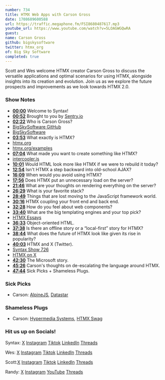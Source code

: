```yaml
---
number: 734
title: HTMX Web Apps with Carson Gross
date: 1708689600588
url: https://traffic.megaphone.fm/FSI8680487617.mp3
youtube_url: https://www.youtube.com/watch?v=5LOAGWGQwRA
guest: 
name: Carson Gross
github: bigskysoftware
twitter: htmx_org
of: Big Sky Software
completed: true
---
```


Scott and Wes welcome HTMX creator Carson Gross to discuss the versatile applications and optimal scenarios for using HTMX, alongside insights into its creation and evolution. Join us as we explore the future prospects and improvements as we look towards HTMX 2.0.

### Show Notes

* **[00:00](#t=00:00)** Welcome to Syntax!
* **[00:52](#t=00:52)** Brought to you by [Sentry.io](www.sentry.io)
* **[02:22](#t=02:22)** Who is Carson Gross?
* [BigSkySoftware GitHub](https://github.com/bigskysoftware)
* [BigSkySoftware](https://bigsky.software/)
* **[03:53](#t=03:53)** What exactly is HTMX?
* [htmx.org](https://htmx.org/)
* [htmx.org/examples](https://htmx.org/examples/)
* **[07:04](#t=07:04)** What made you want to create something like HTMX?
* [intercooler.js](https://intercoolerjs.org/)
* **[10:01](#t=10:01)** Would HTML look more like HTMX if we were to rebuild it today?
* **[12:54](#t=12:54)** Isn't HTMX a step backward into old-school AJAX?
* **[16:09](#t=16:09)** When would you avoid using HTMX?
* **[17:56](#t=17:56)** Does HTMX put an unnecessary load on the server?
* **[21:46](#t=21:46)** What are your thoughts on rendering everything on the server?
* **[26:29](#t=26:29)** What is your favorite stack?
* **[28:49](#t=28:49)** Things that are lost moving to the JavaScript framework world.
* **[30:16](#t=30:16)** HTMX coupling your front end and back end.
* **[32:28](#t=32:28)** How do you feel about web components?
* **[33:40](#t=33:40)** What are the big templating engines and your top pick?
* [HTMX Essays](https://htmx.org/essays/)
* **[36:33](#t=36:33)** Object-oriented HTML.
* **[37:38](#t=37:38)** Is there an offline story or a “local-first” story for HTMX?
* **[38:44](#t=38:44)** What does the future of HTMX look like given its rise in popularity?
* **[40:03](#t=40:03)** HTMX and X (Twitter).
* [Syntax Show 726](https://syntax.fm/show/726)
* [HTMX on X](https://twitter.com/htmx_org)
* **[42:30](#t=42:30)** The Microsoft story.
* **[45:26](#t=45:26)** Carson's thoughts on de-escalating the language around HTMX.
* **[47:44](#t=47:44)** Sick Picks + Shameless Plugs.

### Sick Picks

- Carson: [AlpineJS](https://alpinejs.dev/), [Datastar](https://datastar.fly.dev/)

### Shameless Plugs

- Carson: [Hypermedia Systems](https://hypermedia.systems/), [HTMX Swag](https://swag.htmx.org/en-cad/)


### Hit us up on Socials!

Syntax: [X](https://twitter.com/syntaxfm) [Instagram](https://www.instagram.com/syntax_fm/) [Tiktok](https://www.tiktok.com/@syntaxfm) [LinkedIn](https://www.linkedin.com/company/96077407/admin/feed/posts/) [Threads](https://www.threads.net/@syntax_fm)

Wes: [X](https://twitter.com/wesbos) [Instagram](https://www.instagram.com/wesbos/) [Tiktok](https://www.tiktok.com/@wesbos) [LinkedIn](https://www.linkedin.com/in/wesbos/) [Threads](https://www.threads.net/@wesbos)

Scott:[X](https://twitter.com/stolinski) [Instagram](https://www.instagram.com/stolinski/) [Tiktok](https://www.tiktok.com/@stolinski) [LinkedIn](https://www.linkedin.com/in/stolinski/) [Threads](https://www.threads.net/@stolinski)

Randy: [X](https://twitter.com/randyrektor) [Instagram](https://www.instagram.com/randyrektor/) [YouTube](https://www.youtube.com/@randyrektor) [Threads](https://www.threads.net/@randyrektor)
